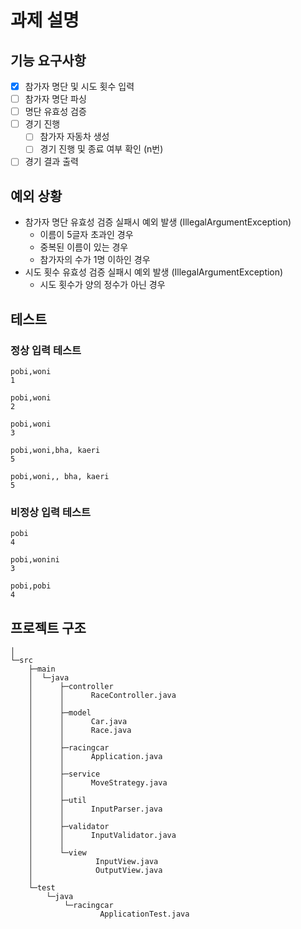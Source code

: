 # 과제 설명
## 기능 요구사항
- [X] 참가자 명단 및 시도 횟수 입력
- [ ] 참가자 명단 파싱
- [ ] 명단 유효성 검증
- [ ] 경기 진행
  - [ ] 참가자 자동차 생성
  - [ ] 경기 진행 및 종료 여부 확인 (n번)
- [ ] 경기 결과 출력

## 예외 상황
- 참가자 명단 유효성 검증 실패시 예외 발생 (IllegalArgumentException)
  - 이름이 5글자 초과인 경우
  - 중복된 이름이 있는 경우
  - 참가자의 수가 1명 이하인 경우
- 시도 횟수 유효성 검증 실패시 예외 발생 (IllegalArgumentException)
  - 시도 횟수가 양의 정수가 아닌 경우

## 테스트
### 정상 입력 테스트
```text
pobi,woni
1
```
```text
pobi,woni
2
```
```text
pobi,woni
3
```
```text
pobi,woni,bha, kaeri
5
```
```text
pobi,woni,, bha, kaeri
5
```

### 비정상 입력 테스트
```text
pobi
4
```
```text
pobi,wonini
3
```
```text
pobi,pobi
4
```

## 프로젝트 구조
```text
│
└─src
    ├─main
    │  └─java
    │      ├─controller
    │      │      RaceController.java
    │      │
    │      ├─model
    │      │      Car.java
    │      │      Race.java
    │      │
    │      ├─racingcar
    │      │      Application.java
    │      │
    │      ├─service
    │      │      MoveStrategy.java
    │      │
    │      ├─util
    │      │      InputParser.java
    │      │
    │      ├─validator
    │      │      InputValidator.java
    │      │
    │      └─view
    │              InputView.java
    │              OutputView.java
    │
    └─test
        └─java
            └─racingcar
                    ApplicationTest.java
```